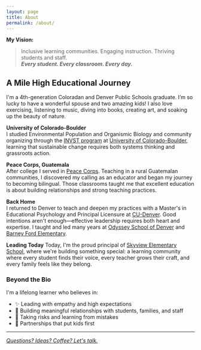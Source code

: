 ```yaml
---
layout: page
title: About
permalink: /about/
---
```


**My Vision:**  
>Inclusive learning communities. Engaging instruction. Thriving students and staff.  
>***Every student. Every classroom. Every day.***

## A Mile High Educational Journey

I'm a 4th-generation Coloradan and Denver Public Schools graduate. I’m so lucky to have a wonderful spouse and two amazing kids! I also love exercising, listening to music, diving into books, creating art, and soaking up the beauty of nature.


**University of Colorado-Boulder**  
I studied Environmental Population and Organismic Biology and community organizing through the [INVST program](https://www.colorado.edu/invst/) at [University of Colorado-Boulder](https://www.colorado.edu), learning that sustainable change requires both systems thinking and grassroots action.

**Peace Corps, Guatemala**  
After college I served in [Peace Corps](https://www.peacecorps.gov). Teaching in a rural Guatemalan communities, I discovered my calling as an educator and began my journey to becoming bilingual. Those classrooms taught me that excellent education is about building relationships and strong teaching practices.

**Back Home**  
I returned to Denver to teach and deepen my practices with a Master's in Educational Psychology and Principal Licensure at [CU-Denver](https://education.ucdenver.edu/academics/educational-specialist). Good intentions aren't enough—effective leadership requires both heart and expertise. I taught and led many years at [Odyssey School of Denver](https://odysseydenver.org/) and [Barney Ford Elementary](https://ford.dpsk12.org/).

**Leading Today**
Today, I'm the proud principal of [Skyview Elementary School](http://skyview.adams12.org), where we're building something special: a learning community where every student finds their voice, every teacher grows their craft, and every family feels like they belong.




### Beyond the Bio

I'm a lifelong learner who believes in:
- ✨ Leading with empathy and high expectations
- 🌟 Building meaningful relationships with students, families, and staff
- 🚀 Taking risks and learning from mistakes
- 🤝 Partnerships that put kids first

---

[*Questions? Ideas? Coffee? Let's talk.*](/contact)

